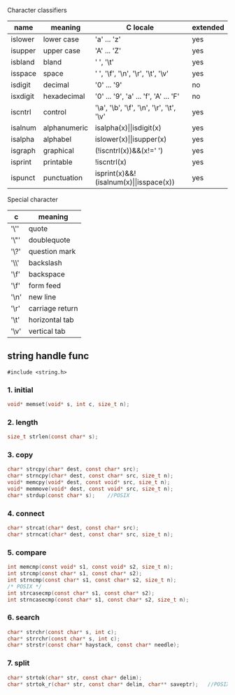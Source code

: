 Character classifiers

| name     | meaning      | C locale                                 | extended |
| -------- | ------------ | ---------------------------------------- | -------- |
| islower  | lower case   | 'a' ... 'z'                              | yes      |
| isupper  | upper case   | 'A' ... 'Z'                              | yes      |
| isbland  | bland        | ' ', '\t'                                | yes      |
| isspace  | space        | ' ', '\f', '\n', '\r', '\t', '\v'        | yes      |
| isdigit  | decimal      | '0' ... '9'                              | no       |
| isxdigit | hexadecimal  | '0' ... '9', 'a' ... 'f', 'A' ... 'F'    | no       |
| iscntrl  | control      | '\a', '\b', '\f', '\n', '\r', '\t', '\v' | yes      |
| isalnum  | alphanumeric | isalpha(x)\|\|isdigit(x)                 | yes      |
| isalpha  | alphabel     | islower(x)\|\|isupper(x)                 | yes      |
| isgraph  | graphical    | (!iscntrl(x))&&(x!=' ')                  | yes      |
| isprint  | printable    | !iscntrl(x)                              | yes      |
| ispunct  | punctuation  | isprint(x)&&!(isalnum(x)\|\|isspace(x))  | yes      |

Special character

| c      | meaning         |
| ------ | --------------- |
| '\\''  | quote           |
| '\\"'  | doublequote     |
| '\\?'  | question mark   |
| '\\\\' | backslash       |
| '\\f'  | backspace       |
| '\\f'  | form feed       |
| '\\n'  | new line        |
| '\\r'  | carriage return |
| '\\t'  | horizontal tab  |
| '\\v'  | vertical tab    |

## string handle func

`#include <string.h>`

### 1. initial

```c
void* memset(void* s, int c, size_t n);
```

### 2. length

```c
size_t strlen(const char* s);
```

### 3. copy

```c
char* strcpy(char* dest, const char* src);
char* strncpy(char* dest, const char* src, size_t n);
void* memcpy(void* dest, const void* src, size_t n);
void* memmove(void* dest, const void* src, size_t n);
char* strdup(const char* s);	//POSIX
```

### 4. connect

```c
char* strcat(char* dest, const char* src);
char* strncat(char* dest, const char* src, size_t n);
```

### 5. compare

```c
int memcmp(const void* s1, const void* s2, size_t n);
int strcmp(const char* s1, const char* s2);
int strncmp(const char* s1, const char* s2, size_t n);
/* POSIX */
int strcasecmp(const char* s1, const char* s2);
int strncasecmp(const char* s1, const char* s2, size_t n);
```

### 6. search

```c
char* strchr(const char* s, int c);
char* strrchr(const char* s, int c);
char* strstr(const char* haystack, const char* needle);
```

### 7. split

```c
char* strtok(char* str, const char* delim);
char* strtok_r(char* str, const char* delim, char** saveptr);	//POSIX
```

